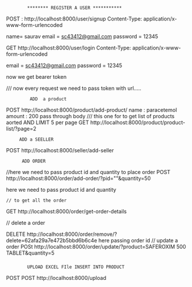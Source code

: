             ******** REGISTER A USER ***********

POST : http://localhost:8000/user/signup
Content-Type: application/x-www-form-urlencoded

name= saurav
email = sc43412@gmail.com
password = 12345

GET http://localhost:8000/user/login
Content-Type: application/x-www-form-urlencoded

email = sc43412@gmail.com
password = 12345

now we get bearer token

/// now every request we need to pass token with url.....

             ADD  a product

POST http://localhost:8000/product/add-product/
name : paracetemol
amount : 200
pass through body
/// this one for to get list of products aorted AND LIMIT 5 per page
GET http://localhost:8000/product/product-list/?page=2

         ADD a SEELLER

POST http://localhost:8000/seller/add-seller

          ADD ORDER

//here we need to pass product id and quantity to place order
POST http://localhost:8000/order/add-order/?pid=""&quantity=50

here we need to pass product id and quantity

    // to get all the order

GET http://localhost:8000/order/get-order-details

// delete a order

DELETE http://localhost:8000/order/remove/?delete=62afa29a7e472b5bbd6b6c4e
here passing order id
// update a order
POSt http://localhost:8000/order/update/?product=SAFEROXIM 500 TABLET&quantity=5

###

            UPLOAD EXCEL FIle INSERT INTO PRODUCT

POST POST http://localhost:8000/upload

